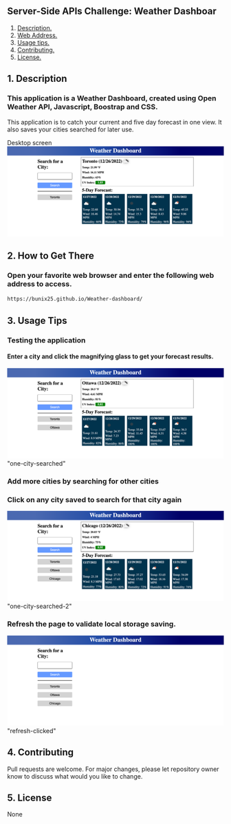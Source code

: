 ## Server-Side APIs Challenge: Weather Dashboar

1. [ Description. ](#desc)
2. [ Web Address. ](#web-address)
3. [ Usage tips. ](#usage)
4. [ Contributing. ](#contributing)
5. [ License. ](#license)

<a name="desc"></a>
## 1. Description

### This application is a Weather Dashboard, created using Open Weather API, Javascript, Boostrap and CSS.

This application is to catch your current and five day forecast in one view. It also saves your cities searched for later use.

Desktop screen 
![Alt text](assets/images/1.png)


<a name="web-address"></a>
## 2. How to Get There

### Open your favorite web browser and enter the following web address to access.

```html
https://bunix25.github.io/Weather-dashboard/
```
<a name="usage"></a>
## 3. Usage Tips

### Testing the application

#### Enter a city and click the magnifying glass to get your forecast results.

![Alt text](assets/images/2.png)"one-city-searched"

### Add more cities by searching for other cities
### Click on any city saved to search for that city again

![Alt text](assets/images/3.png)"one-city-searched-2"

### Refresh the page to validate local storage saving.

![Alt text](assets/images/4.png)"refresh-clicked"

<a name="contributing"></a>
## 4. Contributing
Pull requests are welcome. For major changes, please let repository owner know to discuss what would you like to change.

<a name="license"></a>
## 5. License
None
